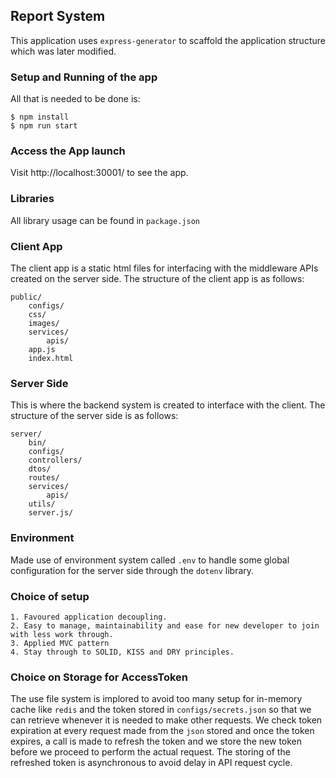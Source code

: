 ## Report System
This application uses `express-generator` to scaffold the application structure which was later modified.

### Setup and Running of the app
All that is needed to be done is:

```
$ npm install
$ npm run start
```

### Access the App launch
Visit http://localhost:30001/ to see the app.

### Libraries
All library usage can be found in `package.json`

### Client App
The client app is a static html files for interfacing with the middleware APIs created on the server side. The structure of the client app is as follows:
```
public/
    configs/
    css/
    images/
    services/
        apis/
    app.js
    index.html
```

### Server Side
This is where the backend system is created to interface with the client. The structure of the server side is as follows:
```
server/
    bin/
    configs/
    controllers/
    dtos/
    routes/
    services/
        apis/
    utils/
    server.js/
```

### Environment
Made use of environment system called `.env` to handle some global configuration for the server side through the `dotenv` library.

### Choice of setup
    1. Favoured application decoupling.
    2. Easy to manage, maintainability and ease for new developer to join with less work through.
    3. Applied MVC pattern
    4. Stay through to SOLID, KISS and DRY principles.
  
    
### Choice on Storage for AccessToken
The use file system is implored to avoid too many setup for in-memory cache like `redis` and the token stored in `configs/secrets.json` so that we can retrieve whenever it is needed to make other requests.
We check token expiration at every request made from the `json` stored and once the token expires, a call is made to refresh the token and we store the new token before we proceed to perform the actual request. The storing of the refreshed token is asynchronous to avoid delay in API request cycle.     
